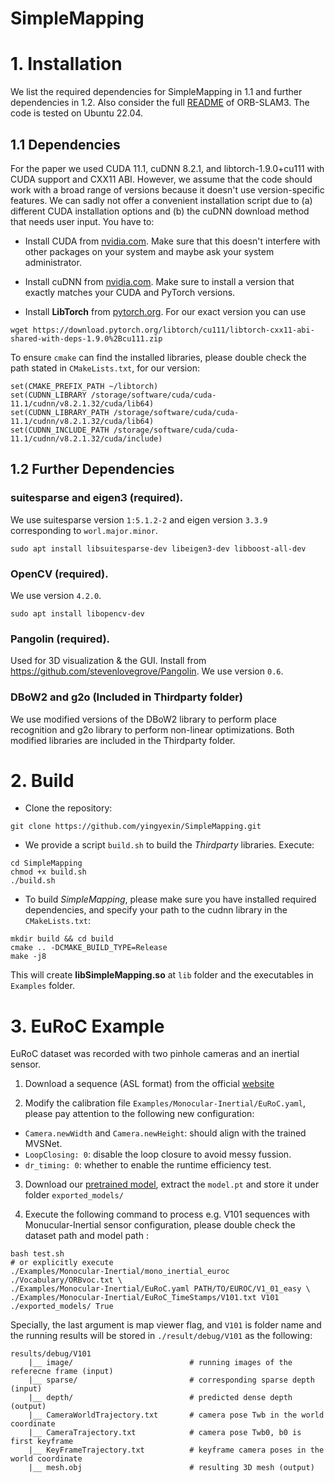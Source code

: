 # SimpleMapping

# 1. Installation
We list the required dependencies for SimpleMapping in 1.1 and further dependencies in 1.2. Also consider the full [README](https://github.com/UZ-SLAMLab/ORB_SLAM3?tab=readme-ov-file#2-prerequisites) of ORB-SLAM3. The code is tested on Ubuntu 22.04.

## 1.1 Dependencies

For the paper we used CUDA 11.1, cuDNN 8.2.1, and libtorch-1.9.0+cu111 with CUDA support and CXX11 ABI. However, we assume that the code should work with a broad range of versions because it doesn't use version-specific features. We can sadly not offer a convenient installation script due to (a) different CUDA installation options and (b) the cuDNN download method that needs user input. You have to:

+ Install CUDA from [nvidia.com](https://docs.nvidia.com/cuda/cuda-installation-guide-linux/index.html). Make sure that this doesn't interfere with other packages on your system and maybe ask your system administrator. 

+ Install cuDNN from [nvidia.com](https://docs.nvidia.com/deeplearning/cudnn/latest/installation/overview.html). Make sure to install a version that exactly matches your CUDA and PyTorch versions.

+ Install **LibTorch** from [pytorch.org](https://pytorch.org/get-started/locally/). For our exact version you can use
```
wget https://download.pytorch.org/libtorch/cu111/libtorch-cxx11-abi-shared-with-deps-1.9.0%2Bcu111.zip
```

To ensure `cmake` can find the installed libraries, please double check the path stated in `CMakeLists.txt`, for our version:
```
set(CMAKE_PREFIX_PATH ~/libtorch)
set(CUDNN_LIBRARY /storage/software/cuda/cuda-11.1/cudnn/v8.2.1.32/cuda/lib64)
set(CUDNN_LIBRARY_PATH /storage/software/cuda/cuda-11.1/cudnn/v8.2.1.32/cuda/lib64)
set(CUDNN_INCLUDE_PATH /storage/software/cuda/cuda-11.1/cudnn/v8.2.1.32/cuda/include) 
```

## 1.2 Further Dependencies
### suitesparse and eigen3 (required).
We use suitesparse version `1:5.1.2-2` and eigen version `3.3.9` corresponding to `worl.major.minor`.
```
sudo apt install libsuitesparse-dev libeigen3-dev libboost-all-dev
```
### OpenCV (required).
We use version `4.2.0`.
```
sudo apt install libopencv-dev
```
### Pangolin (required).
Used for 3D visualization & the GUI. Install from https://github.com/stevenlovegrove/Pangolin. We use version `0.6`.

### DBoW2 and g2o (Included in Thirdparty folder)
We use modified versions of the DBoW2 library to perform place recognition and g2o library to perform non-linear optimizations. Both modified libraries are included in the Thirdparty folder.

# 2. Build

+ Clone the repository:
```
git clone https://github.com/yingyexin/SimpleMapping.git
```

+ We provide a script `build.sh` to build the *Thirdparty* libraries. Execute:
```
cd SimpleMapping
chmod +x build.sh
./build.sh
```

+ To build *SimpleMapping*, please make sure you have installed required dependencies, and specify your path to the cudnn library in the `CMakeLists.txt`:
```
mkdir build && cd build
cmake .. -DCMAKE_BUILD_TYPE=Release
make -j8
```
This will create **libSimpleMapping.so**  at `lib` folder and the executables in `Examples` folder.

# 3. EuRoC Example
EuRoC dataset was recorded with two pinhole cameras and an inertial sensor. 

1. Download a sequence (ASL format) from the official [website](http://projects.asl.ethz.ch/datasets/doku.php?id=kmavvisualinertialdatasets)

2. Modify the calibration file `Examples/Monocular-Inertial/EuRoC.yaml`, please pay attention to the following new configuration:

* `Camera.newWidth` and `Camera.newHeight`: should align with the trained MVSNet.
* `LoopClosing: 0`: disable the loop closure to avoid messy fussion.
* `dr_timing: 0`: whether to enable the runtime efficiency test.

3. Download our [pretrained model](https://drive.google.com/file/d/1X58ShAUyMHheOWki3C0VL4TQ3lFveI-M/view?usp=drivesdk), extract the `model.pt` and store it under folder `exported_models/`

4. Execute the following command to process e.g. V101 sequences with Monucular-Inertial sensor configuration, please double check the dataset path and model path :
```
bash test.sh
# or explicitly execute
./Examples/Monocular-Inertial/mono_inertial_euroc ./Vocabulary/ORBvoc.txt \
./Examples/Monocular-Inertial/EuRoC.yaml PATH/TO/EUROC/V1_01_easy \
./Examples/Monocular-Inertial/EuRoC_TimeStamps/V101.txt V101 ./exported_models/ True
```
Specially, the last argument is map viewer flag, and `V101` is folder name and the running results will be stored in `./result/debug/V101` as the following:
```
results/debug/V101
	|__ image/							# running images of the referecne frame (input)
	|__ sparse/							# corresponding sparse depth (input)
	|__ depth/							# predicted dense depth (output)
	|__ CameraWorldTrajectory.txt 		# camera pose Twb in the world coordinate
	|__ CameraTrajectory.txt			# camera pose Twb0, b0 is first keyframe
	|__ KeyFrameTrajectory.txt			# keyframe camera poses in the world coordinate
	|__ mesh.obj						# resulting 3D mesh (output)
```
